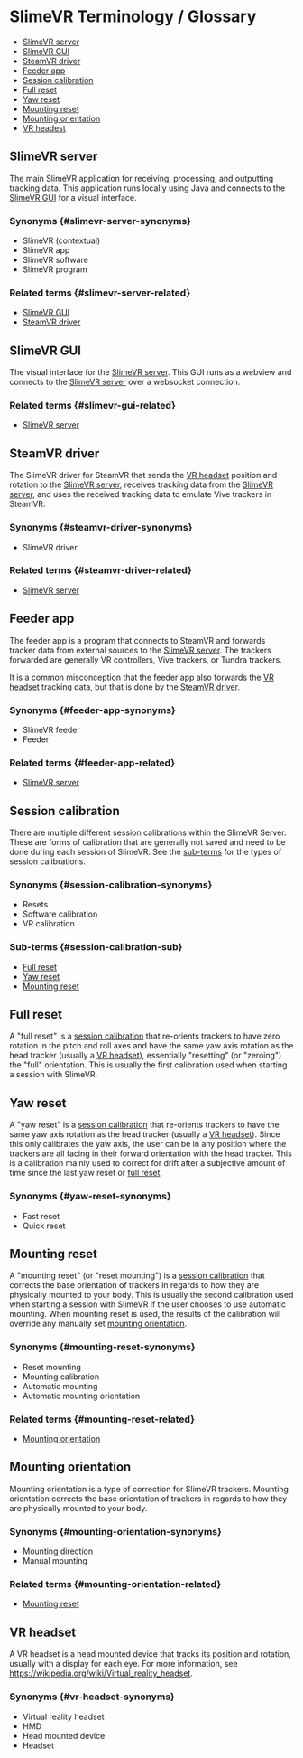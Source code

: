 # SlimeVR Terminology / Glossary

- [SlimeVR server](#slimevr-server)
- [SlimeVR GUI](#slimevr-gui)
- [SteamVR driver](#steamvr-driver)
- [Feeder app](#feeder-app)
- [Session calibration](#session-calibration)
- [Full reset](#full-reset)
- [Yaw reset](#yaw-reset)
- [Mounting reset](#mounting-reset)
- [Mounting orientation](#mounting-orientation)
- [VR headest](#vr-headset)

## SlimeVR server

The main SlimeVR application for receiving, processing, and outputting tracking data. This application runs locally using Java and connects to the [SlimeVR GUI](#slimevr-gui) for a visual interface.

### Synonyms {#slimevr-server-synonyms}

- SlimeVR (contextual)
- SlimeVR app
- SlimeVR software
- SlimeVR program

### Related terms {#slimevr-server-related}

- [SlimeVR GUI](#slimevr-gui)
- [SteamVR driver](#steamvr-driver)

## SlimeVR GUI

The visual interface for the [SlimeVR server](#slimevr-server). This GUI runs as a webview and connects to the [SlimeVR server](#slimevr-server) over a websocket connection.

### Related terms {#slimevr-gui-related}

- [SlimeVR server](#slimevr-server)

## SteamVR driver

The SlimeVR driver for SteamVR that sends the [VR headset](#vr-headset) position and rotation to the [SlimeVR server](#slimevr-server), receives tracking data from the [SlimeVR server](#slimevr-server), and uses the received tracking data to emulate Vive trackers in SteamVR.

### Synonyms {#steamvr-driver-synonyms}

- SlimeVR driver

### Related terms {#steamvr-driver-related}

- [SlimeVR server](#slimevr-server)

## Feeder app

The feeder app is a program that connects to SteamVR and forwards tracker data from external sources to the [SlimeVR server](#slimevr-server). The trackers forwarded are generally VR controllers, Vive trackers, or Tundra trackers.

It is a common misconception that the feeder app also forwards the [VR headset](#vr-headset) tracking data, but that is done by the [SteamVR driver](#steamvr-driver).

### Synonyms {#feeder-app-synonyms}

- SlimeVR feeder
- Feeder

### Related terms {#feeder-app-related}

- [SlimeVR server](#slimevr-server)

## Session calibration

There are multiple different session calibrations within the SlimeVR Server. These are forms of calibration that are generally not saved and need to be done during each session of SlimeVR. See the [sub-terms](#session-calibration-sub-terms) for the types of session calibrations.

### Synonyms {#session-calibration-synonyms}

- Resets
- Software calibration
- VR calibration

### Sub-terms {#session-calibration-sub}

- [Full reset](#full-reset)
- [Yaw reset](#yaw-reset)
- [Mounting reset](#mounting-reset)

## Full reset

A "full reset" is a [session calibration](#session-calibration) that re-orients trackers to have zero rotation in the pitch and roll axes and have the same yaw axis rotation as the head tracker (usually a [VR headset](#vr-headset)), essentially "resetting" (or "zeroing") the "full" orientation. This is usually the first calibration used when starting a session with SlimeVR.

## Yaw reset

A "yaw reset" is a [session calibration](#session-calibration) that re-orients trackers to have the same yaw axis rotation as the head tracker (usually a [VR headset](#vr-headset)). Since this only calibrates the yaw axis, the user can be in any position where the trackers are all facing in their forward orientation with the head tracker. This is a calibration mainly used to correct for drift after a subjective amount of time since the last yaw reset or [full reset](#full-reset).

### Synonyms {#yaw-reset-synonyms}

- Fast reset
- Quick reset

## Mounting reset

A "mounting reset" (or "reset mounting") is a [session calibration](#session-calibration) that corrects the base orientation of trackers in regards to how they are physically mounted to your body. This is usually the second calibration used when starting a session with SlimeVR if the user chooses to use automatic mounting. When mounting reset is used, the results of the calibration will override any manually set [mounting orientation](#mounting-orientation).

### Synonyms {#mounting-reset-synonyms}

- Reset mounting
- Mounting calibration
- Automatic mounting
- Automatic mounting orientation

### Related terms {#mounting-reset-related}

- [Mounting orientation](#mounting-orientation)

## Mounting orientation

Mounting orientation is a type of correction for SlimeVR trackers. Mounting orientation corrects the base orientation of trackers in regards to how they are physically mounted to your body.

### Synonyms {#mounting-orientation-synonyms}

- Mounting direction
- Manual mounting

### Related terms {#mounting-orientation-related}

- [Mounting reset](#mounting-reset)

## VR headset

A VR headset is a head mounted device that tracks its position and rotation, usually with a display for each eye. For more information, see <https://wikipedia.org/wiki/Virtual_reality_headset>.

### Synonyms {#vr-headset-synonyms}

- Virtual reality headset
- HMD
- Head mounted device
- Headset

